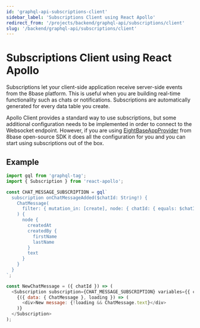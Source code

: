 ```yaml
---
id: 'graphql-api-subscriptions-client'
sidebar_label: 'Subscriptions Client using React Apollo'
redirect_from: '/projects/backend/graphql-api/subscriptions/client'
slug: '/backend/graphql-api/subscriptions/client'
---
```


# Subscriptions Client using React Apollo

Subscriptions let your client-side application receive server-side events from the 8base platform. This is useful when you are building real-time functionality such as chats or notifications. Subscriptions are automatically generated for every data table you create.

Apollo Client provides a standard way to use subscriptions, but some additional configuration needs to be implemented in order to connect to the Websocket endpoint. However, if you are using [EightBaseAppProvider](https://github.com/8base/sdk/tree/master/packages/app-provider) from 8base open-source SDK it does all the configuration for you and you can start using subscriptions out of the box.

## Example

```javascript
import gql from 'graphql-tag';
import { Subscription } from 'react-apollo';

const CHAT_MESSAGE_SUBSCRIPTION = gql`
  subscription onChatMessageAdded($chatId: String!) {
    ChatMessage(
      filter: { mutation_in: [create], node: { chatId: { equals: $chatId } } }
    ) {
      node {
        createdAt
        createdBy {
          firstName
          lastName
        }
        text
      }
    }
  }
`;

const NewChatMessage = ({ chatId }) => (
  <Subscription subscription={CHAT_MESSAGE_SUBSCRIPTION} variables={{ chatId }}>
    {({ data: { ChatMessage }, loading }) => (
      <div>New message: {!loading && ChatMessage.text}</div>
    )}
  </Subscription>
);
```
